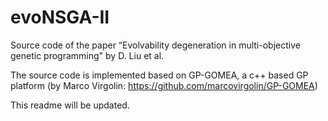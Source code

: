 # evoNSGA-II
Source code of the paper “Evolvability degeneration in multi-objective genetic programming" by D. Liu et al.

The source code is implemented based on GP-GOMEA, a c++ based GP platform (by Marco Virgolin: https://github.com/marcovirgolin/GP-GOMEA)

This readme will be updated.
